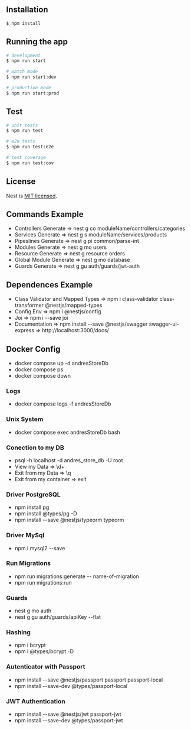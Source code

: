 ## Installation

```bash
$ npm install
```

## Running the app

```bash
# development
$ npm run start

# watch mode
$ npm run start:dev

# production mode
$ npm run start:prod
```

## Test

```bash
# unit tests
$ npm run test

# e2e tests
$ npm run test:e2e

# test coverage
$ npm run test:cov
```

## License

Nest is [MIT licensed](LICENSE).

## Commands Example

- Controllers Generate => nest g co moduleName/controllers/categories
- Services Generate => nest g s moduleName/services/products
- Pipeslines Generate => nest g pi common/parse-int
- Modules Generate => nest g mo users
- Resource Generate => nest g resource orders
- Global Module Generate => nest g mo database
- Guards Generate => nest g gu auth/guards/jwt-auth

## Dependences Example
- Class Validator and Mapped Types => npm i class-validator class-transformer @nestjs/mapped-types
- Config Env => npm i @nestjs/config
- Joi => npm i --save joi
- Documentation => npm install --save @nestjs/swagger swagger-ui-express => http://localhost:3000/docs/

## Docker Config
- docker compose up -d andresStoreDb
- docker compose ps
- docker compose down
### Logs
- docker compose logs -f andresStoreDb
### Unix System
- docker compose exec andresStoreDb bash
### Conection to my DB
- psql -h localhost -d andres_store_db -U root
- View my Data => \d+
- Exit from my Data => \q
- Exit from my container => exit
### Driver PostgreSQL
- npm install pg
- npm install @types/pg -D
- npm install --save @nestjs/typeorm typeorm
### Driver MySql
- npm i mysql2 --save
### Run Migrations
- npm run migrations:generate -- name-of-migration
- npm run migrations:run
### Guards
- nest g mo auth
- nest g gu auth/guards/apiKey --flat
### Hashing
- npm i bcrypt
- npm i @types/bcrypt -D
### Autenticator with Passport
- npm install --save @nestjs/passport passport passport-local
- npm install --save-dev @types/passport-local
### JWT Authentication
- npm install --save @nestjs/jwt passport-jwt
- npm install --save-dev @types/passport-jwt
